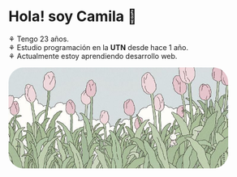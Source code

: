 # Hola! soy Camila 🌼

⚘ Tengo 23 años.<br>
⚘ Estudio programación en la **UTN** desde hace 1 año.<br>
⚘ Actualmente estoy aprendiendo desarrollo web.<br>

<div aling="center">
<img src="header-flores.jpg" height="200px" style="border-radius : 30px">
</div>
